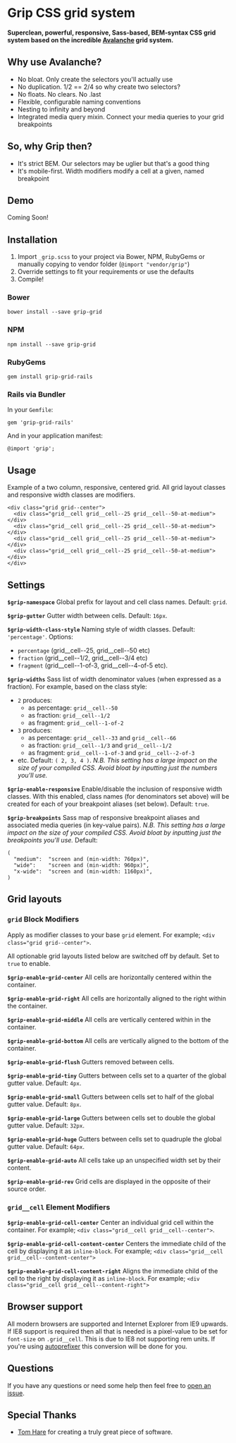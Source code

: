 # Grip CSS grid system

**Superclean, powerful, responsive, Sass-based, BEM-syntax CSS grid system based on the incredible [Avalanche](https://github.com/colourgarden/avalanche) grid system.**


## Why use Avalanche?

- No bloat. Only create the selectors you'll actually use
- No duplication. 1/2 == 2/4 so why create two selectors?
- No floats. No clears. No .last
- Flexible, configurable naming conventions
- Nesting to infinity and beyond
- Integrated media query mixin. Connect your media queries to your grid breakpoints


## So, why Grip then?

- It's strict BEM. Our selectors may be uglier but that's a good thing
- It's mobile-first. Width modifiers modify a cell at a given, named breakpoint


## Demo

Coming Soon!


## Installation

1. Import `_grip.scss` to your project via Bower, NPM, RubyGems or manually copying to vendor folder (`@import "vendor/grip"`)
2. Override settings to fit your requirements or use the defaults
3. Compile!

### Bower

`bower install --save grip-grid`

### NPM

`npm install --save grip-grid`

### RubyGems

`gem install grip-grid-rails`

### Rails via Bundler

In your `Gemfile`:

`gem 'grip-grid-rails'`

And in your application manifest:

`@import 'grip';`


## Usage

Example of a two column, responsive, centered grid. All grid layout classes and responsive width classes are modifiers.

```
<div class="grid grid--center">
  <div class="grid__cell grid__cell--25 grid__cell--50-at-medium"></div>
  <div class="grid__cell grid__cell--25 grid__cell--50-at-medium"></div>
  <div class="grid__cell grid__cell--25 grid__cell--50-at-medium"></div>
  <div class="grid__cell grid__cell--25 grid__cell--50-at-medium"></div>
</div>
```


## Settings

**`$grip-namespace`**
Global prefix for layout and cell class names. Default: `grid`.

**`$grip-gutter`**
Gutter width between cells. Default: `16px`.

**`$grip-width-class-style`**
Naming style of width classes. Default: `'percentage'`. Options:
- `percentage` (grid__cell--25, grid__cell--50 etc)
- `fraction` (grid__cell--1/2, grid__cell--3/4 etc)
- `fragment` (grid__cell--1-of-3, grid__cell--4-of-5 etc).

**`$grip-widths`**
Sass list of width denominator values (when expressed as a fraction). For example, based on the class style:
- `2` produces:
    + as percentage: `grid__cell--50`
    + as fraction: `grid__cell--1/2`
    + as fragment: `grid__cell--1-of-2`
- `3` produces:
    + as percentage: `grid__cell--33` and `grid__cell--66`
    + as fraction:  `grid__cell--1/3` and `grid__cell--1/2`
    + as fragment:  `grid__cell--1-of-3` and `grid__cell--2-of-3`
- etc.
Default: `( 2, 3, 4 )`.
*N.B. This setting has a large impact on the size of your compiled CSS. Avoid bloat by inputting just the numbers you'll use.*

**`$grip-enable-responsive`**
Enable/disable the inclusion of responsive width classes. With this enabled, class names (for denominators set above) will be created for each of your breakpoint aliases (set below). Default: `true`.

**`$grip-breakpoints`**
Sass map of responsive breakpoint aliases and associated media queries (in key-value pairs).
*N.B. This setting has a large impact on the size of your compiled CSS. Avoid bloat by inputting just the breakpoints you'll use.*
Default:
```
(
  "medium":  "screen and (min-width: 760px)",
  "wide":    "screen and (min-width: 960px)",
  "x-wide":  "screen and (min-width: 1160px)",
)
```


## Grid layouts

### `grid` Block Modifiers

Apply as modifier classes to your base `grid` element. For example; `<div class="grid grid--center">`.

All optionable grid layouts listed below are switched off by default. Set to `true` to enable.

**`$grip-enable-grid-center`**
All cells are horizontally centered within the container.

**`$grip-enable-grid-right`**
All cells are horizontally aligned to the right within the container.

**`$grip-enable-grid-middle`**
All cells are vertically centered within in the container.

**`$grip-enable-grid-bottom`**
All cells are vertically aligned to the bottom of the container.

**`$grip-enable-grid-flush`**
Gutters removed between cells.

**`$grip-enable-grid-tiny`**
Gutters between cells set to a quarter of the global gutter value. Default: `4px`.

**`$grip-enable-grid-small`**
Gutters between cells set to half of the global gutter value. Default: `8px`.

**`$grip-enable-grid-large`**
Gutters between cells set to double the global gutter value. Default: `32px`.

**`$grip-enable-grid-huge`**
Gutters between cells set to quadruple the global gutter value. Default: `64px`.

**`$grip-enable-grid-auto`**
All cells take up an unspecified width set by their content.

**`$grip-enable-grid-rev`**
Grid cells are displayed in the opposite of their source order.

### `grid__cell` Element Modifiers

**`$grip-enable-grid-cell-center`**
Center an individual grid cell within the container. For example; `<div class="grid__cell grid__cell--center">`.

**`$grip-enable-grid-cell-content-center`**
Centers the immediate child of the cell by displaying it as `inline-block`. For example; `<div class="grid__cell grid__cell--content-center">`

**`$grip-enable-grid-cell-content-right`**
Aligns the immediate child of the cell to the right by displaying it as `inline-block`. For example; `<div class="grid__cell grid__cell--content-right">`


## Browser support

All modern browsers are supported and Internet Explorer from IE9 upwards. If IE8 support is required then all that is needed is a pixel-value to be set for `font-size` on `.grid__cell`. This is due to IE8 not supporting rem units. If you're using [autoprefixer](https://github.com/postcss/autoprefixer) this conversion will be done for you.


## Questions

If you have any questions or need some help then feel free to [open an issue](https://github.com/meowsus/grip/issues/new).


## Special Thanks

- [Tom Hare](https://github.com/colourgarden) for creating a truly great piece of software.
